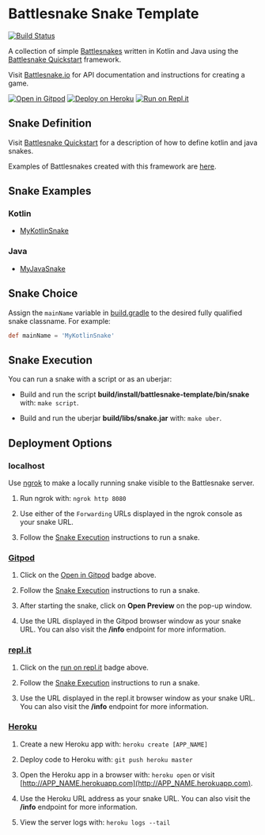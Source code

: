 # Battlesnake Snake Template

[![Build Status](https://travis-ci.org/pambrose/battlesnake-template.svg?branch=master)](https://travis-ci.org/pambrose/battlesnake-template)

A collection of simple [Battlesnakes](http://battlesnake.io) written in Kotlin and Java using 
the [Battlesnake Quickstart](https://github.com/pambrose/battlesnake-quickstart) framework.

Visit [Battlesnake.io](https://docs.battlesnake.io) for API documentation and instructions for creating a game.

[![Open in Gitpod](https://gitpod.io/button/open-in-gitpod.svg)](https://gitpod.io/#https://github.com/pambrose/battlesnake-template)
[![Deploy on Heroku](https://www.herokucdn.com/deploy/button.png)](https://heroku.com/deploy)
[![Run on Repl.it](https://repl.it/badge/github/pambrose/battlesnake-template)](https://repl.it/github/pambrose/battlesnake-template)

## Snake Definition

Visit [Battlesnake Quickstart](https://github.com/pambrose/battlesnake-quickstart) for a description
of how to define kotlin and java snakes.

Examples of Battlesnakes created with this framework are [here](https://github.com/pambrose/battlesnake-examples).

## Snake Examples

### Kotlin
* [MyKotlinSnake](src/main/kotlin/MyKotlinSnake.kt)

### Java
* [MyJavaSnake](src/main/java/MyJavaSnake.java)

## Snake Choice

Assign the `mainName` variable in [build.gradle](./build.gradle#L36) to the desired fully qualified 
snake classname. For example:
```groovy
def mainName = 'MyKotlinSnake'
```

## Snake Execution

You can run a snake with a script or as an uberjar:

* Build and run the script **build/install/battlesnake-template/bin/snake** with: `make script`.

* Build and run the uberjar **build/libs/snake.jar** with: `make uber`.

## Deployment Options

### localhost

Use [ngrok](https://ngrok.com) to make a locally running snake visible to the Battlesnake server.

1) Run ngrok with: `ngrok http 8080`

2) Use either of the `Forwarding` URLs displayed in the ngrok console as your snake URL.
 
3) Follow the [Snake Execution](#snake-execution) instructions to run a snake. 

### [Gitpod](https://gitpod.io)

1) Click on the [Open in Gitpod](https://gitpod.io/#https://github.com/pambrose/battlesnake-template)
badge above.
 
2) Follow the [Snake Execution](#snake-execution) instructions to run a snake. 

3) After starting the snake, click on **Open Preview** on the pop-up window.

4) Use the URL displayed in the Gitpod browser window as your snake URL. You can
also visit the **/info** endpoint for more information.

### [repl.it](https://repl.it)

1) Click on the [run on repl.it](https://repl.it/github/pambrose/battlesnake-template)
badge above.
 
2) Follow the [Snake Execution](#snake-execution) instructions to run a snake. 

3) Use the URL displayed in the repl.it browser window as your snake URL.
You can also visit the **/info** endpoint for more information.

### [Heroku](https://www.heroku.com)

1) Create a new Heroku app with: `heroku create [APP_NAME]`

2) Deploy code to Heroku with: `git push heroku master`

3) Open the Heroku app in a browser with: `heroku open` 
or visit [http://APP_NAME.herokuapp.com](http://APP_NAME.herokuapp.com).

4) Use the Heroku URL address as your snake URL. You can
also visit the **/info** endpoint for more information.

5) View the server logs with: `heroku logs --tail`

